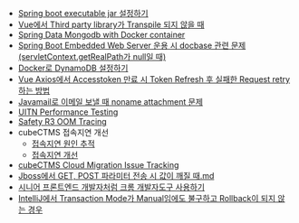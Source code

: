 * <a href="https://github.com/dlxotn216/knowledge/blob/master/Spring%20Boot%20Executable%20jar%20%EC%84%A4%EC%A0%95%ED%95%98%EA%B8%B0.md">Spring boot executable jar 설정하기</a>
* <a href="https://github.com/dlxotn216/knowledge/blob/master/Vue%EC%97%90%EC%84%9C%20Third%20party%20library%EA%B0%80%20Transpile%20%EB%90%98%EC%A7%80%20%EC%95%8A%EC%9D%84%20%EB%95%8C.md">Vue에서 Third party library가 Transpile 되지 않을 때</a> 
* <a href="https://github.com/dlxotn216/knowledge/blob/master/Spring%20Data%20Mongodb%20with%20docker%20mongodb%20instance.md">Spring Data Mongodb with Docker container</a>
* <a 
href="https://github.com/dlxotn216/knowledge/blob/master/Spring%20Boot%20Embedded%20Web%20Servers%20and%20Docbase.pdf">
Spring Boot Embedded Web Server 운용 시 docbase 관련 문제 (servletContext.getRealPath가 null일 때)</a>
* <a href="https://github.com/dlxotn216/knowledge/blob/master/Docker%EB%A1%9C%20DynamoDB%20%EC%84%A4%EC%A0%95%ED%95%98%EA%B8%B0.md">Docker로 DynamoDB 설정하기</a>
* <a
href="https://github.com/dlxotn216/knowledge/blob/master/Vue%20Axios%EC%97%90%EC%84%9C%20Accesstoken%20%EB%A7%8C%EB%A3%8C%20%EC%8B%9C%20Token%20Refresh%20%ED%9B%84%20%EC%8B%A4%ED%8C%A8%ED%95%9C%20Request%20retry%20%ED%95%98%EB%8A%94%20%EB%B0%A9%EB%B2%95.md">Vue Axios에서 Accesstoken 만료 시 Token Refresh 후 실패한 Request retry 하는 방법</a>
* <a
href="https://github.com/dlxotn216/knowledge/blob/master/Javamail%EB%A1%9C%20%EC%9D%B4%EB%A9%94%EC%9D%BC%20%EB%B3%B4%EB%82%BC%20%EB%95%8C%20noname%20attachment%20%EB%AC%B8%EC%A0%9C.md">Javamail로 이메일 보낼 때 noname attachment 문제</a>
* <a
href="https://github.com/dlxotn216/knowledge/blob/master/UITN-Performance%2CLoadTesting-310320-1020-626.pdf">
UITN Performance Testing</a>
* <a
href="https://github.com/dlxotn216/knowledge/blob/master/SafetyR3OutofmemoryTracing-310320-1024-628.pdf">
Safety R3 OOM Tracing</a>
* cubeCTMS 접속지연 개선  
  * <a href="https://github.com/dlxotn216/knowledge/blob/master/cubeCTMS-HighLatency%20Tracing.pdf">접속지연 원인 추적</a>  
  * <a href="https://github.com/dlxotn216/knowledge/blob/master/cubeCTMS-HighLatency%20Resolving.pdf">접속지연 개선</a>  
* <a href="https://github.com/dlxotn216/knowledge/blob/master/cubeCTMS-CloudMigration%20Issue%20Tracking.pdf">cubeCTMS Cloud Migration Issue Tracking</a>
* <a href="https://github.com/dlxotn216/knowledge/blob/master/Jboss%EC%97%90%EC%84%9C%20GET%2C%20POST%20%ED%8C%8C%EB%9D%BC%EB%AF%B8%ED%84%B0%20%EC%A0%84%EC%86%A1%20%EC%8B%9C%20%EA%B0%92%EC%9D%B4%20%EA%B9%A8%EC%A7%88%20%EB%95%8C.md">Jboss에서 GET, POST 파라미터 전송 시 값이 깨질 때.md</a>
* <a href="https://junwoo45.github.io/2020-07-28-chrome_devtools/">시니어 프론트엔드 개발자처럼 크롬 개발자도구 사용하기</a>
* <a href="https://github.com/dlxotn216/knowledge/blob/master/IntelliJ%EC%97%90%EC%84%9C%20Transaction%20Mode%EA%B0%80%20Manual%EC%9E%84%EC%97%90%EB%8F%84%20%EB%B6%88%EA%B5%AC%ED%95%98%EA%B3%A0%20Rollback%EC%9D%B4%20%EB%90%98%EC%A7%80%20%EC%95%8A%EB%8A%94%20%EA%B2%BD%EC%9A%B0.md">IntelliJ에서 Transaction Mode가 Manual임에도 불구하고 Rollback이 되지 않는 경우</a>
